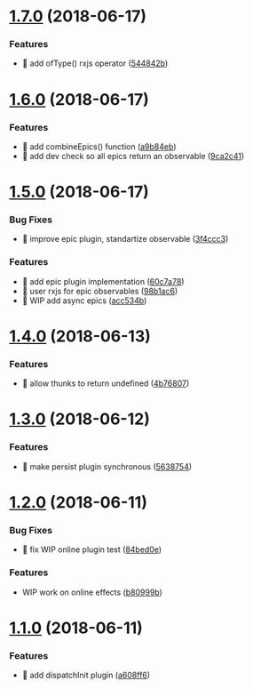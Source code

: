 # [1.7.0](https://github.com/streamich/three-ducks/compare/v1.6.0...v1.7.0) (2018-06-17)


### Features

* 🎸 add ofType() rxjs operator ([544842b](https://github.com/streamich/three-ducks/commit/544842b))

# [1.6.0](https://github.com/streamich/three-ducks/compare/v1.5.0...v1.6.0) (2018-06-17)


### Features

* 🎸 add combineEpics() function ([a9b84eb](https://github.com/streamich/three-ducks/commit/a9b84eb))
* 🎸 add dev check so all epics return an observable ([9ca2c41](https://github.com/streamich/three-ducks/commit/9ca2c41))

# [1.5.0](https://github.com/streamich/three-ducks/compare/v1.4.0...v1.5.0) (2018-06-17)


### Bug Fixes

* 🐛 improve epic plugin, standartize observable ([3f4ccc3](https://github.com/streamich/three-ducks/commit/3f4ccc3))


### Features

* 🎸 add epic plugin implementation ([60c7a78](https://github.com/streamich/three-ducks/commit/60c7a78))
* 🎸 user rxjs for epic observables ([98b1ac6](https://github.com/streamich/three-ducks/commit/98b1ac6))
* 🎸 WIP add async epics ([acc534b](https://github.com/streamich/three-ducks/commit/acc534b))

# [1.4.0](https://github.com/streamich/three-ducks/compare/v1.3.0...v1.4.0) (2018-06-13)


### Features

* 🎸 allow thunks to return undefined ([4b76807](https://github.com/streamich/three-ducks/commit/4b76807))

# [1.3.0](https://github.com/streamich/three-ducks/compare/v1.2.0...v1.3.0) (2018-06-12)


### Features

* 🎸 make persist plugin synchronous ([5638754](https://github.com/streamich/three-ducks/commit/5638754))

# [1.2.0](https://github.com/streamich/three-ducks/compare/v1.1.0...v1.2.0) (2018-06-11)


### Bug Fixes

* 🐛 fix WIP online plugin test ([84bed0e](https://github.com/streamich/three-ducks/commit/84bed0e))


### Features

* WIP work on online effects ([b80999b](https://github.com/streamich/three-ducks/commit/b80999b))

# [1.1.0](https://github.com/streamich/three-ducks/compare/v1.0.1...v1.1.0) (2018-06-11)


### Features

* 🎸 add dispatchInit plugin ([a608ff6](https://github.com/streamich/three-ducks/commit/a608ff6))
